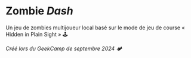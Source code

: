 # Zombie _Dash_

Un jeu de zombies multijoueur local basé sur le mode de jeu de course « Hidden in Plain Sight » 🕹️

_Créé lors du GeekCamp de septembre 2024 🏕️_
